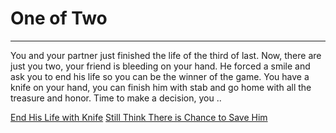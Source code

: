 # One of Two
---
You and your partner just finished the life of the third of last. Now, there are just you two, your friend is bleeding on your hand. He forced a smile and ask you to end his life so you can be the winner of the game. You have a knife on your hand, you can finish him with stab and go home with all the treasure and honor. Time to make a decision, you ..

[End His Life with Knife](kill.md)
[Still Think There is Chance to Save Him](notkill.md)